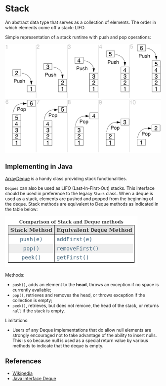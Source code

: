 # Stack

An abstract data type that serves as a collection of elements. The order in which elements come off a stack: LIFO.

Simple representation of a stack runtime with push and pop operations:

![stack graphical representation](readme-images/stack.png)

## Implementing in Java

[ArrayDeque](https://docs.oracle.com/en/java/javase/17/docs/api/java.base/java/util/ArrayDeque.html) is a handy class
providing stack functionalities.

`Deques` can also be used as LIFO (Last-In-First-Out) stacks. This interface should be used in preference to the legacy
`Stack` class. When a deque is used as a stack, elements are pushed and popped from the beginning of the deque. Stack
methods are equivalent to Deque methods as indicated in the table below:

![comparison with deque methods](readme-images/comparison-with-deque-methods.png)

Methods:

* `push()`, adds an element to the **head**, throws an exception if no space is currently available;
* `pop()`, retrieves and removes the head, or throws exception if the collection is empty;
* `peek()`, retrieves, but does not remove, the head of the stack, or returns `null` if the stack is empty.

Limitations:

* Users of any Deque implementations that do allow null elements are strongly encouraged not to take advantage of the
  ability to insert nulls. This is so because null is used as a special return value by various methods to indicate that
  the deque is empty.

## References

* [Wikipedia](https://en.wikipedia.org/wiki/Stack_(abstract_data_type))
* [Java interface Deque<E>](https://docs.oracle.com/en/java/javase/17/docs/api/java.base/java/util/Deque.html)
